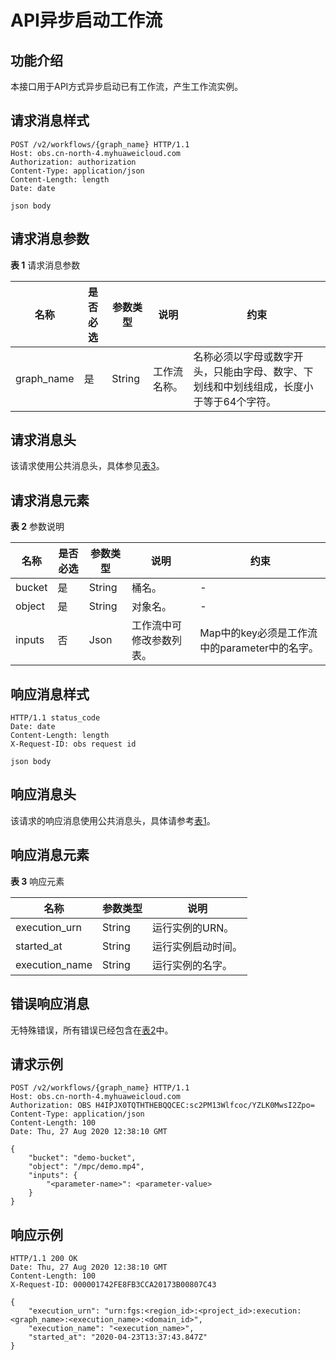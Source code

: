 # API异步启动工作流<a name="obs_04_0127"></a>

## 功能介绍<a name="section583694617498"></a>

本接口用于API方式异步启动已有工作流，产生工作流实例。

## 请求消息样式<a name="section88881434644"></a>

```
POST /v2/workflows/{graph_name} HTTP/1.1
Host: obs.cn-north-4.myhuaweicloud.com 
Authorization: authorization
Content-Type: application/json
Content-Length: length
Date: date

json body
```

## 请求消息参数<a name="section05361254193011"></a>

**表 1**  请求消息参数

|名称|是否必选|参数类型|说明|约束|
|--|--|--|--|--|
|graph_name|是|String|工作流名称。|名称必须以字母或数字开头，只能由字母、数字、下划线和中划线组成，长度小于等于64个字符。|


## 请求消息头<a name="section16227023104816"></a>

该请求使用公共消息头，具体参见[表3](构造请求.md#table25197309)。

## 请求消息元素<a name="section8568135410306"></a>

**表 2**  参数说明

|名称|是否必选|参数类型|说明|约束|
|--|--|--|--|--|
|bucket|是|String|桶名。|-|
|object|是|String|对象名。|-|
|inputs|否|Json|工作流中可修改参数列表。|Map中的key必须是工作流中的parameter中的名字。|


## 响应消息样式<a name="section122865113138"></a>

```
HTTP/1.1 status_code 
Date: date 
Content-Length: length 
X-Request-ID: obs request id

json body
```

## 响应消息头<a name="section19656537138"></a>

该请求的响应消息使用公共消息头，具体请参考[表1](返回结果.md#d0e686)。

## 响应消息元素<a name="section28651738111419"></a>

**表 3**  响应元素

|名称|参数类型|说明|
|--|--|--|
|execution_urn|String|运行实例的URN。|
|started_at|String|运行实例启动时间。|
|execution_name|String|运行实例的名字。|


## 错误响应消息<a name="section53511050131419"></a>

无特殊错误，所有错误已经包含在[表2](错误码.md#d0e843)中。

## 请求示例<a name="section20731125951417"></a>

```
POST /v2/workflows/{graph_name} HTTP/1.1
Host: obs.cn-north-4.myhuaweicloud.com 
Authorization: OBS H4IPJX0TQTHTHEBQQCEC:sc2PM13Wlfcoc/YZLK0MwsI2Zpo=
Content-Type: application/json
Content-Length: 100
Date: Thu, 27 Aug 2020 12:38:10 GMT

{
    "bucket": "demo-bucket",
    "object": "/mpc/demo.mp4",
    "inputs": {
        "<parameter-name>": <parameter-value>
    }
}
```

## 响应示例<a name="section76081155815"></a>

```
HTTP/1.1 200 OK 
Date: Thu, 27 Aug 2020 12:38:10 GMT 
Content-Length: 100 
X-Request-ID: 000001742FE8FB3CCA20173B00807C43

{
    "execution_urn": "urn:fgs:<region_id>:<project_id>:execution:<graph_name>:<execution_name>:<domain_id>",
    "execution_name": "<execution_name>",
    "started_at": "2020-04-23T13:37:43.847Z"
}
```

